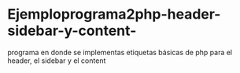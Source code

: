 # Ejemploprograma2php-header-sidebar-y-content-
programa en donde se implementas etiquetas básicas de php para el header, el sidebar y el content
